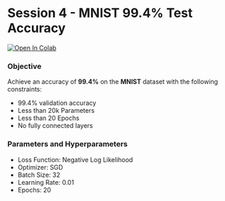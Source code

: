 
# Session 4 - MNIST 99.4% Test Accuracy

[![Open In Colab](https://colab.research.google.com/assets/colab-badge.svg)](https://colab.research.google.com/github/uday96/MNIST-CNN-PyTorch/blob/master/EVA4_S4_Solution.ipynb)

###	Objective
Achieve an accuracy of **99.4%** on the **MNIST** dataset with the following constraints:

-	99.4% validation accuracy
-	Less than 20k Parameters
-  Less than 20 Epochs
-	No fully connected layers


### Parameters and Hyperparameters

- Loss Function: Negative Log Likelihood
- Optimizer: SGD
- Batch Size: 32
- Learning Rate: 0.01
- Epochs: 20
